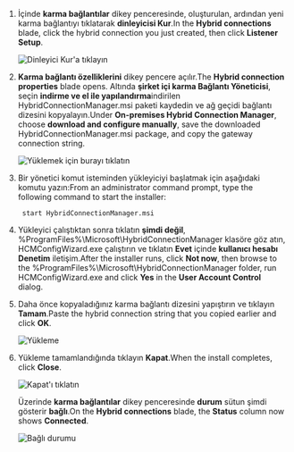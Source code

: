
1. <span data-ttu-id="be349-101">İçinde **karma bağlantılar** dikey penceresinde, oluşturulan, ardından yeni karma bağlantıyı tıklatarak **dinleyicisi Kur**.</span><span class="sxs-lookup"><span data-stu-id="be349-101">In the **Hybrid connections** blade, click the hybrid connection you just created, then click **Listener Setup**.</span></span>
   
    ![Dinleyici Kur'a tıklayın](./media/app-service-hybrid-connections-manager-install/D04ClickListenerSetup.png)
2. <span data-ttu-id="be349-103">**Karma bağlantı özelliklerini** dikey pencere açılır.</span><span class="sxs-lookup"><span data-stu-id="be349-103">The **Hybrid connection properties** blade opens.</span></span> <span data-ttu-id="be349-104">Altında **şirket içi karma Bağlantı Yöneticisi**, seçin **indirme ve el ile yapılandırma**indirilen HybridConnectionManager.msi paketi kaydedin ve ağ geçidi bağlantı dizesini kopyalayın.</span><span class="sxs-lookup"><span data-stu-id="be349-104">Under **On-premises Hybrid Connection Manager**, choose **download and configure manually**, save the downloaded HybridConnectionManager.msi package, and copy the gateway connection string.</span></span>
   
    ![Yüklemek için burayı tıklatın](./media/app-service-hybrid-connections-manager-install/D05ClickToInstallHCM.png)
3. <span data-ttu-id="be349-106">Bir yönetici komut isteminden yükleyiciyi başlatmak için aşağıdaki komutu yazın:</span><span class="sxs-lookup"><span data-stu-id="be349-106">From an administrator command prompt, type the following command to start the installer:</span></span>
   
        start HybridConnectionManager.msi
4. <span data-ttu-id="be349-107">Yükleyici çalıştıktan sonra tıklatın **şimdi değil**, %ProgramFiles%\Microsoft\HybridConnectionManager klasöre göz atın, HCMConfigWizard.exe çalıştırın ve tıklatın **Evet** içinde **kullanıcı hesabı Denetim** iletişim.</span><span class="sxs-lookup"><span data-stu-id="be349-107">After the installer runs, click **Not now**, then browse to the %ProgramFiles%\Microsoft\HybridConnectionManager folder, run HCMConfigWizard.exe and click **Yes** in the **User Account Control** dialog.</span></span>
5. <span data-ttu-id="be349-108">Daha önce kopyaladığınız karma bağlantı dizesini yapıştırın ve tıklayın **Tamam**.</span><span class="sxs-lookup"><span data-stu-id="be349-108">Paste the hybrid connection string that you copied earlier and click **OK**.</span></span> 
   
    ![Yükleme](./media/app-service-hybrid-connections-manager-install/D08aHCMInstallManual.png)
6. <span data-ttu-id="be349-110">Yükleme tamamlandığında tıklayın **Kapat**.</span><span class="sxs-lookup"><span data-stu-id="be349-110">When the install completes, click **Close**.</span></span>
   
    ![Kapat'ı tıklatın](./media/app-service-hybrid-connections-manager-install/D09HCMInstallComplete.png)
   
    <span data-ttu-id="be349-112">Üzerinde **karma bağlantılar** dikey penceresinde **durum** sütun şimdi gösterir **bağlı**.</span><span class="sxs-lookup"><span data-stu-id="be349-112">On the **Hybrid connections** blade, the **Status** column now shows **Connected**.</span></span> 
   
    ![Bağlı durumu](./media/app-service-hybrid-connections-manager-install/D10HCStatusConnected.png)

